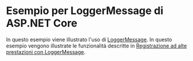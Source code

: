 # <a name="aspnet-core-loggermessage-sample"></a>Esempio per LoggerMessage di ASP.NET Core

In questo esempio viene illustrato l'uso di [LoggerMessage](https://docs.microsoft.com/dotnet/api/microsoft.extensions.logging.loggermessage). In questo esempio vengono illustrate le funzionalità descritte in [Registrazione ad alte prestazioni con LoggerMessage](https://docs.microsoft.com/aspnet/core/fundamentals/logging/loggermessage).
